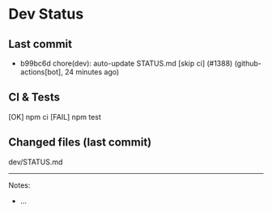 # Dev Status

## Last commit
- b99bc6d chore(dev): auto-update STATUS.md [skip ci] (#1388) (github-actions[bot], 24 minutes ago)
## CI & Tests
[OK] npm ci
[FAIL] npm test

## Changed files (last commit)
dev/STATUS.md

---
Notes:
- ...

